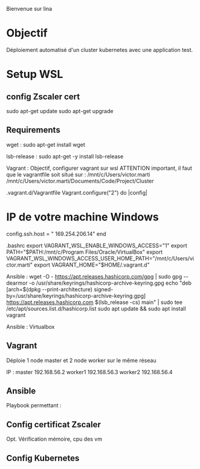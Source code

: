 Bienvenue sur lina

# Objectif 

Déploiement automatisé d'un cluster kubernetes avec une application test.

# Setup WSL

## config Zscaler cert

sudo apt-get update
sudo apt-get upgrade

## Requirements

wget :
sudo apt-get install wget

lsb-release : 
sudo apt-get -y install lsb-release

Vagrant : 
Objectif, configurer vagrant sur wsl
ATTENTION important, il faut que le vagrantfile soit situé sur : /mnt/c/Users/victor.marti
/mnt/c/Users/victor.marti/Documents/Code/Project/Cluster

.vagrant.d/Vagrantfile
Vagrant.configure("2") do |config|
  # IP de votre machine Windows
  config.ssh.host = "  169.254.206.14"
end


.bashrc
export VAGRANT_WSL_ENABLE_WINDOWS_ACCESS="1"
export PATH="$PATH:/mnt/c/Program Files/Oracle/VirtualBox"
export VAGRANT_WSL_WINDOWS_ACCESS_USER_HOME_PATH="/mnt/c/Users/victor.marti"
export VAGRANT_HOME="$HOME/.vagrant.d"

Ansible : 
wget -O - https://apt.releases.hashicorp.com/gpg | sudo gpg --dearmor -o /usr/share/keyrings/hashicorp-archive-keyring.gpg
echo "deb [arch=$(dpkg --print-architecture) signed-by=/usr/share/keyrings/hashicorp-archive-keyring.gpg] https://apt.releases.hashicorp.com $(lsb_release -cs) main" | sudo tee /etc/apt/sources.list.d/hashicorp.list
sudo apt update && sudo apt install vagrant

Ansible : 
Virtualbox

## Vagrant

Déploie 1 node master et 2 node worker sur le même réseau

IP : 
master 192.168.56.2
worker1 192.168.56.3
worker2 192.168.56.4

## Ansible

Playbook permettant :

## Config certificat Zscaler
Opt. Vérification mémoire, cpu des vm

## Config Kubernetes 

###

